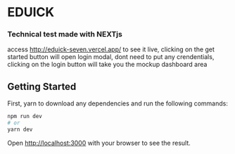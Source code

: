 # EDUICK

### Technical test made with NEXTjs

access http://eduick-seven.vercel.app/ to see it live, clicking on the get started button will open login modal, dont need to put any crendentials, clicking on the login button will take you the mockup dashboard area



## Getting Started

First, yarn to download any dependencies and run the following commands:

```bash
npm run dev
# or
yarn dev
```

Open [http://localhost:3000](http://localhost:3000) with your browser to see the result.
